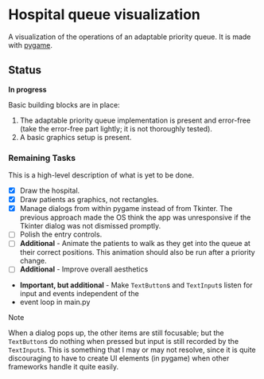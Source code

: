 # Hospital queue visualization
A visualization of the operations of an adaptable priority queue. It is made with [pygame](https://www.pygame.org/).

## Status
**In progress**

Basic building blocks are in place:
1. The adaptable priority queue implementation is present and error-free (take the error-free part lightly; it is not
thoroughly tested).
2. A basic graphics setup is present.

### Remaining Tasks
This is a high-level description of what is yet to be done.
- [x] Draw the hospital.
- [x] Draw patients as graphics, not rectangles.
- [x] Manage dialogs from within pygame instead of from Tkinter. The previous approach made the OS think
the app was unresponsive if the Tkinter dialog was not dismissed promptly.
- [ ] Polish the entry controls.
- [ ] **Additional** - Animate the patients to walk as they get into the queue at their correct positions.
This animation should also be run after a priority change.
- [ ] **Additional** - Improve overall aesthetics
- **Important, but additional** - Make `TextButton`s and `TextInput`s listen for input and events independent of the
- event loop in main.py

> [!NOTE]
> When a dialog pops up, the other items are still focusable; but the `TextButton`s do nothing when pressed but
> input is still recorded by the `TextInput`s. This is something that I may or may not resolve, since it is quite
> discouraging to have to create UI elements (in pygame) when other frameworks handle it quite easily.
